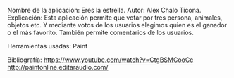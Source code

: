 Nombre de la aplicación: Eres la estrella.
Autor: Alex Chalo Ticona.
Explicación: Esta aplicación permite que votar por tres persona,  animales, objetos etc.
Y mediante votos de los usuarios elegimos quien es el ganador o el más favorito.
También permite comentarios  de  los usuarios.

Herramientas usadas: Paint 

Bibliografía: https://www.youtube.com/watch?v=CtgBSMCooCc http://paintonline.editaraudio.com/


